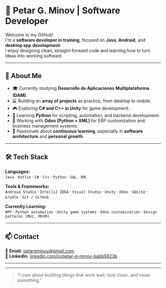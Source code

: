 # 🚀 Petar G. Minov | Software Developer

Welcome to my GitHub!  
I'm a **software developer in training**, focused on **Java**, **Android**, and **desktop app development**.  
I enjoy designing clean, straight-forward code and learning how to turn ideas into working software.

---

## 🧠 About Me

- 🎓 Currently studying **Desarrollo de Aplicaciones Multiplataforma (DAM)**.  
- 💻 Building an **array of projects** as practice, from desktop to mobile.  
- 🎮 Exploring **C# and C++ in Unity** for game development.  
- 🐍 Learning **Python** for scripting, automation, and backend development.  
- 🧾 Working with **Odoo (Python + XML)** for ERP customization and business management systems.  
- 🌱 Passionate about **continuous learning**, especially in **software architecture** and **personal growth**.

---

## 🛠️ Tech Stack

**Languages:**  
`Java` · `Kotlin` · `C#` · `C++` · `Python` · `SQL` · `XML`

**Tools & Frameworks:**  
`Android Studio` · `IntelliJ IDEA` · `Visual Studio` · `Unity` · `Odoo` · `SQLite` · `Gradle` · `Git / GitHub`

**Currently Learning:**  
`WPF` · `Python automation` · `Unity game systems` · `Odoo customization` · `Design patterns (MVC, MVVM)`

---

## 📫 Contact

📧 **Email:** [petargminov@gmail.com](mailto:petargminov@gmail.com)  
💼 **LinkedIn:** [linkedin.com/in/petar-g-minov-babb5623b](https://www.linkedin.com/in/petar-g-minov-babb5623b)

---
---

> “I care about building things that work well, look clean, and mean something.”
